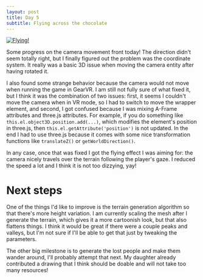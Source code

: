 ```yaml
---
layout: post
title: Day 5
subtitle: Flying across the chocolate
---
```


[![Flying!]({{site.baseurl}}/images/day5-fly.gif)](http://js13k.no-sync.com/rev/d346562)

Some progress on the camera movement front today! The direction didn't seem
totally right, but I finally figured out the problem was the coordinate
system. It really was a basic 3D issue when moving the camera entity after
having rotated it.

I also found some strange behavior because the camera would not move when
running the game in GearVR. I am still not fully sure of what fixed it, but I
think it was the combination of two issues: first, it seems I couldn't move the
camera when in VR mode, so I had to switch to move the wrapper element, and
second, I got confused because I was mixing A-Frame attributes and three.js
attributes. For example, if you do something like
`this.el.object3D.position.add(...)`, which modifies the element's position in
three.js, then `this.el.getAttribute('position')` is not updated. In the end I
had to use three.js because it comes with some nice transformation functions
like `translateZ()` or `getWorldDirection()`.

In any case, once that was fixed I got the flying effect I was aiming for: the
camera nicely travels over the terrain following the player's gaze. I reduced
the speed a lot and I think it is not too dizzying, yay!

# Next steps

One of the things I'd like to improve is the terrain generation algorithm so
that there's more height variation. I am currently scaling the mesh after I
generate the terrain, which gives it a more cartoonish look, but that also
flattens things. I think it would be great if there were a couple peaks and
valleys, but I'm not sure if I'll be able to get that just by tweaking the
parameters.

The other big milestone is to generate the lost people and make them wander
around, I'll probably attempt that next. My daughter already contributed a
drawing that I think should be doable and will not take too many resources!
